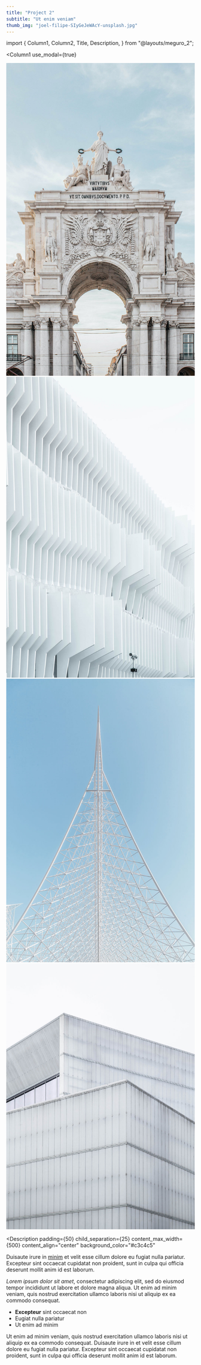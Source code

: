 ```yaml
---
title: "Project 2"
subtitle: "Ut enim veniam"
thumb_img: "joel-filipe-SIyGeJeWAcY-unsplash.jpg"
---
```


import {
	Column1,
	Column2,
	Title,
	Description,
} from "@layouts/meguro_2";

<Column1
	use_modal={true}
>

![This is the image description](joel-filipe-FrSDv3rVG-E-unsplash.jpg)
![This is the image description](joel-filipe-2BLsWpau-GQ-unsplash.jpg)
![This is the image description](joel-filipe-SIyGeJeWAcY-unsplash.jpg)
![This is the image description](joel-filipe-TmSYx44Y0QY-unsplash.jpg)

</Column1>

<Column2>

<Title
	padding={50}
	padding_top={150}
	child_separation={25}
	content_max_width={500}
	content_align="center"
	background_color="#c3c4c5"
>

# [Project 2](/project-2)

### Ut enim veniam

---

<Info li_separator="|">

- **Elit**: nostrud
- **Resse**: 835
- **Anim id**: enim, tempor, sed, dole
- [Voluptate](https://example.com)

</Info>

</Title>

<Description
	padding={50}
	child_separation={25}
	content_max_width={500}
	content_align="center"
	background_color="#c3c4c5"
>

Duisaute irure in [minim](https://example.com) et velit esse cillum dolore eu fugiat nulla pariatur. Excepteur sint occaecat cupidatat non proident, sunt in culpa qui officia deserunt mollit anim id est laborum.

*Lorem ipsum dolor sit amet*, consectetur adipiscing elit, sed do eiusmod tempor incididunt ut labore et dolore magna aliqua. Ut enim ad minim veniam, quis nostrud exercitation ullamco laboris nisi ut aliquip ex ea commodo consequat.

- **Excepteur** sint occaecat non
- Eugiat nulla pariatur
- Ut enim ad minim

Ut enim ad minim veniam, quis nostrud exercitation ullamco laboris nisi ut aliquip ex ea commodo consequat. Duisaute irure in et velit esse cillum dolore eu fugiat nulla pariatur. Excepteur sint occaecat cupidatat non proident, sunt in culpa qui officia deserunt mollit anim id est laborum.

</Description>

</Column2>
